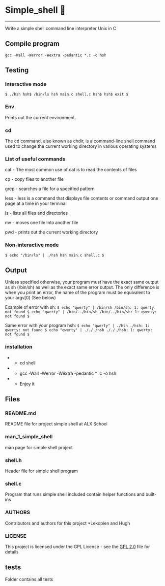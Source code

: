 # Simple_shell :wrench:


---

Write a simple shell command line interpreter Unix in C

## Compile program

`gcc -Wall -Werror -Wextra -pedantic *.c -o hsh`

## Testing

### Interactive mode
`$ ./hsh
hsh$ /bin/ls
hsh main.c shell.c
hsh$
hsh$ exit
$ `

### Env

Prints out the current environment.

### cd

The cd command, also known as chdir, is a command-line shell command used to change the current working directory in various operating systems

### List of useful commands

cat - The most common use of cat is to read the contents of files

cp - copy files to another file

grep - searches a file for a specified pattern

less - less is a command that displays file contents or command output one page at a time in your terminal

ls - lists all files and directories

mv - moves one file into another file

pwd - prints out the current working directory


### Non-interactive mode
`$ echo "/bin/ls" | ./hsh
hsh main.c shell.c
$`

## Output

Unless specified otherwise, your program must have the exact same output as sh (/bin/sh) as well as the exact same error output.
The only difference is when you print an error, the name of the program must be equivalent to your argv[0] (See below)

Example of error with sh:
`$ echo "qwerty" | /bin/sh
/bin/sh: 1: qwerty: not found
$ echo "qwerty" | /bin/../bin/sh
/bin/../bin/sh: 1: qwerty: not found
$`

Same error with your program hsh:
`$ echo "qwerty" | ./hsh
./hsh: 1: qwerty: not found
$ echo "qwerty" | ./././hsh
./././hsh: 1: qwerty: not found
$`

### installation

* - cd shell
* - gcc -Wall -Werror -Wextra -pedantic * .c -o hsh
* - Enjoy it

## Files

### README.md
README file for project simple shell at ALX School

### man_1_simple_shell
man page for simple shell project

### shell.h
Header file for simple shell program

### shell.c
Program that runs simple shell included contain helper functions and built-ins

### AUTHORS
Contributors and authors for this project
*Lekopien and Hugh

### LICENSE
This project is licensed under the GPL License - see the [GPL 2.0](https://opensource.org/licenses/GPL-2.0) file for details

## tests
Folder contains all tests

